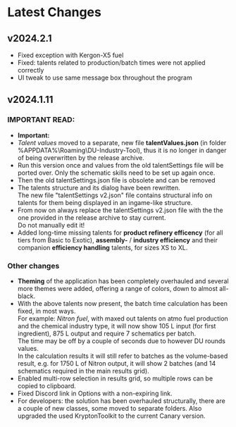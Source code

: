 # Latest Changes

## v2024.2.1

- Fixed exception with Kergon-X5 fuel
- Fixed: talents related to production/batch times were not applied correctly
- UI tweak to use same message box throughout the program

## v2024.1.11

### **IMPORTANT READ:**  

- **Important:**  
- *Talent values* moved to a separate, new file **talentValues.json**
(in folder %APPDATA%\Roaming\DU-Industry-Tool), thus it is no longer in
danger of being overwritten by the release archive.  
- Run this version once and values from the old talentSettings file will be
ported over. Only the schematic skills need to be set up again once.
- Then the old talentSettings.json file is obsolete and can be removed
- The talents structure and its dialog have been rewritten.  
The new file "talentSettings v2.json" file contains structural info
on talents for them being displayed in an ingame-like structure.
- From now on always replace the talentSettings v2.json file with the
the one provided in the release archive to stay current.  
Do not manually edit it!
- Added long-time missing talents for **product refinery efficency** (for all
tiers from Basic to Exotic), **assembly-** / **industry efficiency** and their
companion **efficiency handling** talents, for sizes XS to XL.  

### Other changes

- **Theming** of the application has been completely overhauled and several more
themes were added, offering a range of colors, down to almost all-black.
- With the above talents now present, the batch time calculation has been fixed,
in most ways.  
For example: *Nitron fuel*, with maxed out talents on atmo fuel production and the
chemical industry type, it will now show 105 L input (for first ingredient),
875 L output and require 7 schematics per batch.  
The time may be off by a couple of seconds due to however DU rounds values.  
In the calculation results it will still refer to batches as the volume-based
result, e.g. for 1750 L of Nitron output, it will show 2 batches (and 14 schematics
required in the main results grid).
- Enabled multi-row selection in results grid, so multiple rows can be copied to clipboard.
- Fixed Discord link in Options with a non-expiring link.
- For developers: the solution has been overhauled structurally, there are
a couple of new classes, some moved to separate folders. Also upgraded the
used KryptonToolkit to the current Canary version.
